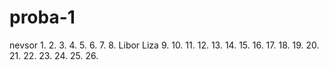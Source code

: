 # proba-1

nevsor 
1. 
2.
3.
4.
5.
6.
7.
8. Libor Liza
9.
10. 
11.
12.
13.
14.
15.
16.
17.
18.
19.
20.
21.
22.
23.
24.
25.
26.
